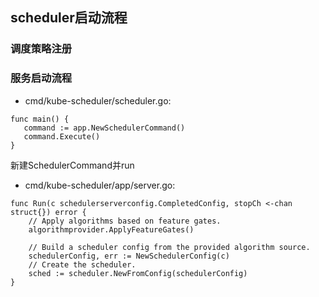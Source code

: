 ## scheduler启动流程
### 调度策略注册


### 服务启动流程
* cmd/kube-scheduler/scheduler.go:
```
func main() {
   command := app.NewSchedulerCommand()
   command.Execute()
}
```
新建SchedulerCommand并run
* cmd/kube-scheduler/app/server.go:

```
func Run(c schedulerserverconfig.CompletedConfig, stopCh <-chan struct{}) error {
    // Apply algorithms based on feature gates.
    algorithmprovider.ApplyFeatureGates()

    // Build a scheduler config from the provided algorithm source.
    schedulerConfig, err := NewSchedulerConfig(c)
    // Create the scheduler.
    sched := scheduler.NewFromConfig(schedulerConfig)
}

```
